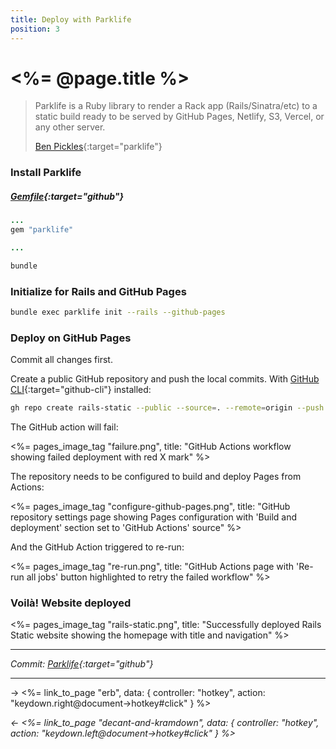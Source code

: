 ```yaml
---
title: Deploy with Parklife
position: 3
---
```


# <%= @page.title %>

> Parklife is a Ruby library to render a Rack app (Rails/Sinatra/etc) to a static build ready to be served by GitHub Pages, Netlify, S3, Vercel, or any other server.
>
> [Ben Pickles](https://parklife.dev){:target="parklife"}

### Install Parklife

##### _[Gemfile](https://github.com/fcatuhe/rails-static/blob/89be109ebe531b925134779598849eec8b4245f9/Gemfile#L28){:target="github"}_

```ruby
...
gem "parklife"

...
```

```sh
bundle
```

### Initialize for Rails and GitHub Pages

```sh
bundle exec parklife init --rails --github-pages
```

### Deploy on GitHub Pages

Commit all changes first.

Create a public GitHub repository and push the local commits. With [GitHub CLI](https://cli.github.com){:target="github-cli"} installed:

```sh
gh repo create rails-static --public --source=. --remote=origin --push
```

The GitHub action will fail:

<%= pages_image_tag "failure.png", title: "GitHub Actions workflow showing failed deployment with red X mark" %>

The repository needs to be configured to build and deploy Pages from Actions:

<%= pages_image_tag "configure-github-pages.png", title: "GitHub repository settings page showing Pages configuration with 'Build and deployment' section set to 'GitHub Actions' source" %>

And the GitHub Action triggered to re-run:

<%= pages_image_tag "re-run.png", title: "GitHub Actions page with 'Re-run all jobs' button highlighted to retry the failed workflow" %>

### Voilà! Website deployed

<%= pages_image_tag "rails-static.png", title: "Successfully deployed Rails Static website showing the homepage with title and navigation" %>

---

_Commit: [Parklife](https://github.com/fcatuhe/rails-static/commit/89be109ebe531b925134779598849eec8b4245f9){:target="github"}_

---

→ <%= link_to_page "erb", data: { controller: "hotkey", action: "keydown.right@document->hotkey#click" } %>

_← <%= link_to_page "decant-and-kramdown", data: { controller: "hotkey", action: "keydown.left@document->hotkey#click" } %>_
